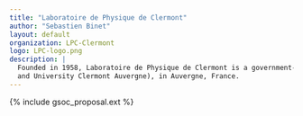 ```yaml
---
title: "Laboratoire de Physique de Clermont"
author: "Sebastien Binet"
layout: default
organization: LPC-Clermont
logo: LPC-logo.png
description: |
  Founded in 1958, Laboratoire de Physique de Clermont is a government-funded mixed research unit (CNRS/IN2P3
  and University Clermont Auvergne), in Auvergne, France.
---
```


{% include gsoc_proposal.ext %}
